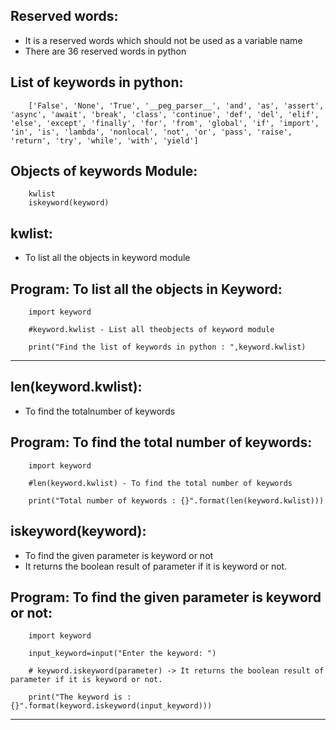 Reserved words:
--------------- 

- It is a reserved words which should not be used as a variable name 
- There are 36 reserved words in python 

List of keywords in python:
---------------------------

        ['False', 'None', 'True', '__peg_parser__', 'and', 'as', 'assert', 'async', 'await', 'break', 'class', 'continue', 'def', 'del', 'elif', 'else', 'except', 'finally', 'for', 'from', 'global', 'if', 'import', 'in', 'is', 'lambda', 'nonlocal', 'not', 'or', 'pass', 'raise', 'return', 'try', 'while', 'with', 'yield'] 

Objects of keywords Module:
----------------------------

        kwlist
        iskeyword(keyword)

kwlist:
-------
- To list all the objects in keyword module

 Program: To list all the objects in Keyword:
 --------------------------------------------

        import keyword
        
        #keyword.kwlist - List all theobjects of keyword module

        print("Find the list of keywords in python : ",keyword.kwlist)

-----------------------------------------------------------------

len(keyword.kwlist):
--------------------
- To find the totalnumber of keywords

Program: To find the total number of keywords:
----------------------------------------------

        import keyword

        #len(keyword.kwlist) - To find the total number of keywords

        print("Total number of keywords : {}".format(len(keyword.kwlist)))
iskeyword(keyword):
-------------------

- To find the given parameter is keyword or not
- It returns the boolean result of parameter if it is keyword or not.

 Program: To find the given parameter is keyword or not:
 -------------------------------------------------------



        import keyword

        input_keyword=input("Enter the keyword: ")

        # keyword.iskeyword(parameter) -> It returns the boolean result of parameter if it is keyword or not.
        
        print("The keyword is : {}".format(keyword.iskeyword(input_keyword)))      

-----------------------------------------------------------------



